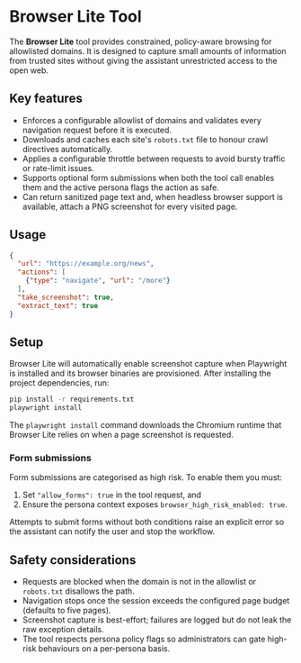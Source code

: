 # Browser Lite Tool

The **Browser Lite** tool provides constrained, policy-aware browsing for allowlisted domains.
It is designed to capture small amounts of information from trusted sites without giving the
assistant unrestricted access to the open web.

## Key features

- Enforces a configurable allowlist of domains and validates every navigation request before it
  is executed.
- Downloads and caches each site's `robots.txt` file to honour crawl directives automatically.
- Applies a configurable throttle between requests to avoid bursty traffic or rate-limit issues.
- Supports optional form submissions when both the tool call enables them and the active persona
  flags the action as safe.
- Can return sanitized page text and, when headless browser support is available, attach a PNG
  screenshot for every visited page.

## Usage

```json
{
  "url": "https://example.org/news",
  "actions": [
    {"type": "navigate", "url": "/more"}
  ],
  "take_screenshot": true,
  "extract_text": true
}
```

## Setup

Browser Lite will automatically enable screenshot capture when Playwright is installed and its
browser binaries are provisioned. After installing the project dependencies, run:

```bash
pip install -r requirements.txt
playwright install
```

The `playwright install` command downloads the Chromium runtime that Browser Lite relies on when a
page screenshot is requested.

### Form submissions

Form submissions are categorised as high risk. To enable them you must:

1. Set `"allow_forms": true` in the tool request, and
2. Ensure the persona context exposes `browser_high_risk_enabled: true`.

Attempts to submit forms without both conditions raise an explicit error so the assistant can
notify the user and stop the workflow.

## Safety considerations

- Requests are blocked when the domain is not in the allowlist or `robots.txt` disallows the path.
- Navigation stops once the session exceeds the configured page budget (defaults to five pages).
- Screenshot capture is best-effort; failures are logged but do not leak the raw exception details.
- The tool respects persona policy flags so administrators can gate high-risk behaviours on a
  per-persona basis.
